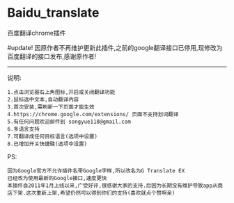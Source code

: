 # Baidu_translate
百度翻译chrome插件

#update!
因原作者不再维护更新此插件,之前的google翻译接口已停用,现修改为百度翻译的接口发布,感谢原作者!

-----------------------------------------------
说明:

    1.点击浏览器右上角图标,开启或关闭翻译功能
    2.鼠标选中文本,自动翻译内容
    3.首次安装,需刷新一下页面才能生效
    4.https://chrome.google.com/extensions/ 页面不支持划词翻译
    5.有任何问题欢迎邮件到 songyue118@gmail.com
    6.多语言支持
    7.可翻译成任何目标语言(选项中设置)
    8.已增加开关快捷键(选项中设置)


PS:

    因为Google官方不允许插件名带Google字样,所以改名为G Translate EX
    已经改为使用最新的Google接口,速度更快
    本插件自2011年1月上线以来,广受好评,很感谢大家的支持.后因为长期没有维护导致app从商店下架.这次重新上架,希望仍然可以得到你们的支持(喜欢就点个赞啊亲)

